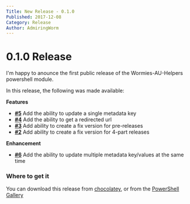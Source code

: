 ```yaml
---
Title: New Release - 0.1.0
Published: 2017-12-08
Category: Release
Author: AdmiringWorm
---
```


# 0.1.0 Release

I'm happy to anounce the first public release of the Wormies-AU-Helpers powershell module.

In this release, the following was made available:

__Features__

- [__#5__](https://github.com/WormieCorp/Wormies-AU-Helpers/issues/5) Add the ability to update a single metadata key
- [__#4__](https://github.com/WormieCorp/Wormies-AU-Helpers/issues/4) Add the ability to get a redirected url
- [__#3__](https://github.com/WormieCorp/Wormies-AU-Helpers/issues/3) Add ability to create a fix version for pre-releases
- [__#2__](https://github.com/WormieCorp/Wormies-AU-Helpers/issues/2) Add ability to create a fix version for 4-part releases

__Enhancement__

- [__#6__](https://github.com/WormieCorp/Wormies-AU-Helpers/issues/6) Add the ability to update multiple metadata key/values at the same time

### Where to get it
You can download this release from [chocolatey](https://chocolatey.org/packages/wormies-au-helpers/0.1.0), or from the [PowerShell Gallery](https://www.powershellgallery.com/packages/Wormies-AU-Helpers/0.1.0)
